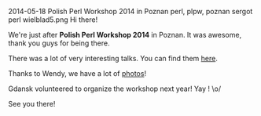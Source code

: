 2014-05-18
Polish Perl Workshop 2014 in Poznan
perl, plpw, poznan
sergot
perl
wielblad5.png
Hi there!

We're just after **Polish Perl Workshop 2014** in Poznan. It was awesome, thank you guys for being there.

There was a lot of very interesting talks. You can find them [here](http://act.yapc.eu/plpw2014/talks).

Thanks to Wendy, we have a lot of [photos](https://www.flickr.com/photos/wendyga/sets/72157644316048078/)!

Gdansk volunteered to organize the workshop next year! Yay ! \o/

See you there!
